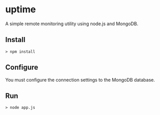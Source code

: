 uptime
======

A simple remote monitoring utility using node.js and MongoDB.

Install
-------

    > npm install

Configure
---------

You must configure the connection settings to the MongoDB database.

Run
---

    > node app.js